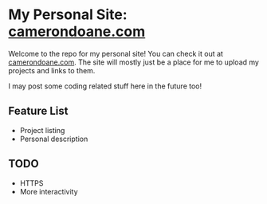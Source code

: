 # My Personal Site: [camerondoane.com](http://camerondoane.com)
Welcome to the repo for my personal site! You can check it out at [camerondoane.com](http://camerondoane.com). The site will mostly just be a place for me to upload my projects and links to them.

I may post some coding related stuff here in the future too!

## Feature List
* Project listing
* Personal description

## TODO
* HTTPS
* More interactivity